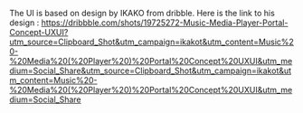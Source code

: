 The UI is based on design by IKAKO from dribble. 
Here is the link to his design : 
https://dribbble.com/shots/19725272-Music-Media-Player-Portal-Concept-UXUI?utm_source=Clipboard_Shot&utm_campaign=ikakot&utm_content=Music%20-%20Media%20(%20Player%20)%20Portal%20Concept%20UXUI&utm_medium=Social_Share&utm_source=Clipboard_Shot&utm_campaign=ikakot&utm_content=Music%20-%20Media%20(%20Player%20)%20Portal%20Concept%20UXUI&utm_medium=Social_Share
